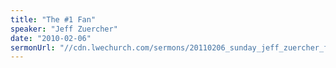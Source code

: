 ```yaml
---
title: "The #1 Fan"
speaker: "Jeff Zuercher"
date: "2010-02-06"
sermonUrl: "//cdn.lwechurch.com/sermons/20110206_sunday_jeff_zuercher_fan.mp3"
---
```

